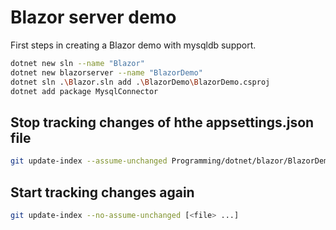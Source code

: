 # Blazor server demo

First steps in creating a Blazor demo with mysqldb support.

```bash
dotnet new sln --name "Blazor"  
dotnet new blazorserver --name "BlazorDemo"
dotnet sln .\Blazor.sln add .\BlazorDemo\BlazorDemo.csproj
dotnet add package MysqlConnector
```

## Stop tracking changes of hthe appsettings.json file
```bash
git update-index --assume-unchanged Programming/dotnet/blazor/BlazorDemo/appsettings.json
```

## Start tracking changes again
```bash
git update-index --no-assume-unchanged [<file> ...]
```